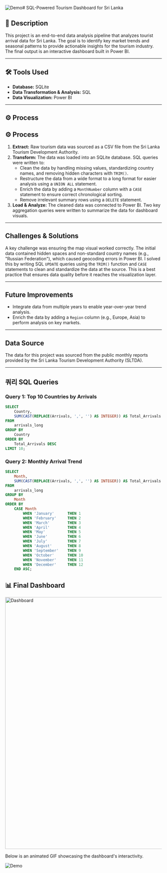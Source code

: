 ![Demo](https://github.com/user-attachments/assets/101807fa-50cf-4775-aaf9-3c0c84ad9de3)# SQL-Powered Tourism Dashboard for Sri Lanka

## 📖 Description

This project is an end-to-end data analysis pipeline that analyzes tourist arrival data for Sri Lanka. The goal is to identify key market trends and seasonal patterns to provide actionable insights for the tourism industry. The final output is an interactive dashboard built in Power BI.

---

## 🛠️ Tools Used

* **Database:** SQLite
* **Data Transformation & Analysis:** SQL
* **Data Visualization:** Power BI

---

## ⚙️ Process

## ⚙️ Process

1.  **Extract:** Raw tourism data was sourced as a CSV file from the Sri Lanka Tourism Development Authority.
2.  **Transform:** The data was loaded into an SQLite database. SQL queries were written to:
      * Clean the data by handling missing values, standardizing country names, and removing hidden characters with `TRIM()`.
      * Restructure the data from a wide format to a long format for easier analysis using a `UNION ALL` statement.
      * Enrich the data by adding a `MonthNumber` column with a `CASE` statement to ensure correct chronological sorting.
      * Remove irrelevant summary rows using a `DELETE` statement.
3.  **Load & Analyze:** The cleaned data was connected to Power BI. Two key aggregation queries were written to summarize the data for dashboard visuals.

-----

## Challenges & Solutions

A key challenge was ensuring the map visual worked correctly. The initial data contained hidden spaces and non-standard country names (e.g., "Russian Federation"), which caused geocoding errors in Power BI. I solved this by writing SQL `UPDATE` queries using the `TRIM()` function and `CASE` statements to clean and standardize the data at the source. This is a best practice that ensures data quality before it reaches the visualization layer.

-----

## Future Improvements

  * Integrate data from multiple years to enable year-over-year trend analysis.
  * Enrich the data by adding a `Region` column (e.g., Europe, Asia) to perform analysis on key markets.

-----

## Data Source

The data for this project was sourced from the public monthly reports provided by the Sri Lanka Tourism Development Authority (SLTDA).

-----

## 쿼리 SQL Queries

### Query 1: Top 10 Countries by Arrivals

```sql
SELECT
	Country,
	SUM(CAST(REPLACE(Arrivals, ',', '') AS INTEGER)) AS Total_Arrivals
FROM
	arrivals_long
GROUP BY
	Country
ORDER BY
	Total_Arrivals DESC
LIMIT 10;
```

### Query 2: Monthly Arrival Trend

```sql
SELECT
	Month,
	SUM(CAST(REPLACE(Arrivals, ',', '') AS INTEGER)) AS Total_Arrivals
FROM
	arrivals_long
GROUP BY
	Month
ORDER BY
	CASE Month
		WHEN 'January'  	THEN 1
		WHEN 'February' 	THEN 2
		WHEN 'March' 		THEN 3
		WHEN 'April' 		THEN 4
		WHEN 'May' 			THEN 5
		WHEN 'June' 		THEN 6
		WHEN 'July' 		THEN 7
		WHEN 'August' 		THEN 8
		WHEN 'September' 	THEN 9
		WHEN 'October' 		THEN 10
		WHEN 'November' 	THEN 11
		WHEN 'December' 	THEN 12
	END ASC;
```
## 📊 Final Dashboard


<img width="1478" height="808" alt="Dashboard" src="https://github.com/user-attachments/assets/38cdb840-3008-4019-a86c-3f9216b4c1fd" />

Below is an animated GIF showcasing the dashboard's interactivity.

![Demo](https://github.com/user-attachments/assets/61de801c-8a0d-4b9f-9bba-01ba46b96ec2)













